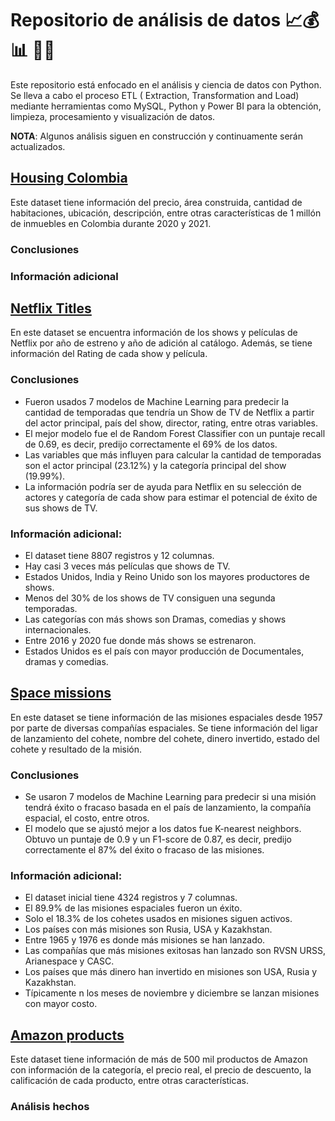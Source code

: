#  **Repositorio de análisis de datos** 📈💰📊 👨‍💻 

Este repositorio está enfocado en el análisis y ciencia de datos con Python. Se lleva a cabo el proceso ETL ( Extraction, Transformation and Load) mediante herramientas como MySQL, Python y Power BI para la obtención, limpieza, procesamiento y visualización de datos.

**NOTA**: Algunos análisis siguen en construcción y continuamente serán actualizados.

## [Housing Colombia](https://www.kaggle.com/datasets/julianusugaortiz/colombia-housing-properties-price)
Este dataset tiene información del precio, área construida, cantidad de habitaciones, ubicación, descripción, entre otras características de 1 millón de inmuebles en Colombia durante 2020 y 2021.

### Conclusiones

### Información adicional

## [Netflix Titles](https://github.com/pablocarmona1527/Data_analyst/blob/main/netflix_titles.csv)
En este dataset se encuentra información de los shows y películas de Netflix por año de estreno y año de adición al catálogo. Además, se tiene información del Rating de cada show y película. 
### Conclusiones
* Fueron usados 7 modelos de Machine Learning para predecir la cantidad de temporadas que tendría un Show de TV de Netflix a partir del actor principal, país del show, director, rating, entre otras variables.
* El mejor modelo fue el de Random Forest Classifier con un puntaje recall de 0.69, es decir, predijo correctamente el 69% de los datos.
* Las variables que más influyen para calcular la cantidad de temporadas son el actor principal (23.12%) y la categoría principal del show (19.99%).
* La información podría ser de ayuda para Netflix en su selección de actores y categoría de cada show para estimar el potencial de éxito de sus shows de TV.
### Información adicional:
* El dataset tiene 8807 registros y 12 columnas.
* Hay casi 3 veces más películas que shows de TV.
* Estados Unidos, India y Reino Unido son los mayores productores de shows.
* Menos del 30% de los shows de TV consiguen una segunda temporadas.
* Las categorías con más shows son Dramas, comedias y shows internacionales.
* Entre 2016 y 2020 fue donde más shows se estrenaron.
* Estados Unidos es el país con mayor producción de Documentales, dramas y comedias.

## [Space missions](https://github.com/pablocarmona1527/Data_analyst/blob/main/mission_launches.csv)
En este dataset se tiene información de las misiones espaciales desde 1957 por parte de diversas compañías espaciales. Se tiene información del ligar de lanzamiento del cohete, nombre del cohete, dinero invertido, estado del cohete y resultado de la misión.
### Conclusiones
* Se usaron 7 modelos de Machine Learning para predecir si una misión tendrá éxito o fracaso basada en el país de lanzamiento, la compañía espacial, el costo, entre otros.
* El modelo que se ajustó mejor a los datos fue K-nearest neighbors. Obtuvo un puntaje de 0.9 y un F1-score de 0.87, es decir, predijo correctamente el 87% del éxito o fracaso de las misiones.
### Información adicional:
* El dataset inicial tiene 4324 registros y 7 columnas.
* El 89.9% de las misiones espaciales fueron un éxito.
* Solo el 18.3% de los cohetes usados en misiones siguen activos.
* Los países con más misiones son Rusia, USA y Kazakhstan.
* Entre 1965 y 1976 es donde más misiones se han lanzado.
* Las compañías que más misiones exitosas han lanzado son RVSN URSS, Arianespace y CASC.
* Los países que más dinero han invertido en misiones son USA, Rusia y Kazakhstan.
* Típicamente n los meses de noviembre y diciembre se lanzan misiones con mayor costo.
## [Amazon products](https://www.kaggle.com/datasets/lokeshparab/amazon-products-dataset)
Este dataset  tiene información de más de 500 mil productos de Amazon con información de la categoría, el precio real, el precio de descuento, la calificación de cada producto, entre otras características.

### Análisis hechos

